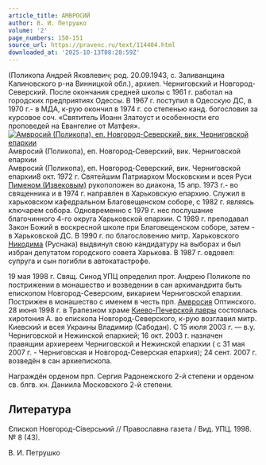 ```yaml
---
article_title: АМВРОСИЙ
author: В. И. Петрушко
volume: '2'
page_numbers: 150-151
source_url: https://pravenc.ru/text/114404.html
downloaded_at: '2025-10-13T08:28:59Z'
---
```


(Поликопа Андрей Яковлевич; род. 20.09.1943, с. Заливанщина Калиновского р-на Винницкой обл.), архиеп. Черниговский и Новгород-Северский. После окончания средней школы с 1961 г. работал на городских предприятиях Одессы. В 1967 г. поступил в Одесскую ДС, в 1970 г.- в МДА, к-рую окончил в 1974 г. со степенью канд. богословия за курсовое соч. «Святитель Иоанн Златоуст и особенности его проповедей на Евангелие от Матфея».[![Амвросий (Поликопа), еп. Новгород-Северский, вик. Черниговской епархии](https://pravenc.ru/data/239/448/1234/i200.jpg "Кликните для увеличения картинки")](https://pravenc.ru/data/239/448/1234/i400.jpg)Амвросий (Поликопа), еп. Новгород-Северский, вик. Черниговской епархии  
Амвросий (Поликопа), еп. Новгород-Северский, вик. Черниговской епархии8 окт. 1972 г. Святейшим Патриархом Московским и всея Руси [Пименом (Извековым)](<https://pravenc.ru/text/Пимен (Извеков).html>) рукоположен во диакона, 15 апр. 1973 г.- во священника и в 1974 г. направлен в Харьковскую епархию. Служил в харьковском кафедральном Благовещенском соборе, с 1982 г. являясь ключарем собора. Одновременно с 1979 г. нес послушание благочинного 4-го округа Харьковской епархии. С 1989 г. преподавал Закон Божий в воскресной школе при Благовещенском соборе, затем - в Харьковской ДС. В 1990 г. по благословению митр. Харьковского [Никодима](https://pravenc.ru/text/Никодим.html) (Руснака) выдвинул свою кандидатуру на выборах и был избран депутатом городского совета Харькова. В 1987 г. овдовел: супруга и сын погибли в автокатастрофе.

19 мая 1998 г. Свящ. Синод УПЦ определил прот. Андрею Поликопе по пострижении в монашество и возведении в сан архимандрита быть епископом Новгород-Северским, викарием Черниговской епархии. Пострижен в монашество с именем в честь прп. [Амвросия](https://pravenc.ru/text/АМВРОСИЙ.html) Оптинского. 28 июня 1998 г. в Трапезном храме [Киево-Печерской лавры](<https://pravenc.ru/text/Киево-Печерская лавра.html>) состоялась хиротония А. во епископа Новгород-Северского, к-рую возглавил митр. Киевский и всея Украины Владимир (Сабодан). С 15 июля 2003 г. — в.у. Черниговской и Нежинской епархией; 16 окт. 2003 г. назначен правящим архиереем Черниговской и Нежинской епархии ( с 31 мая 2007 г. - Черниговская и Новгород-Северская епархия); 24 сент. 2007 г. возведён в сан архиепископа.

Награждён орденом прп. Сергия Радонежского 2-й степени и орденом св. блгв. кн. Даниила Московского 2-й степени.

## Литература

Єпископ Новгород-Сiверський // Православна газета / Вид. УПЦ. 1998. № 8 (43).

В. И. Петрушко
